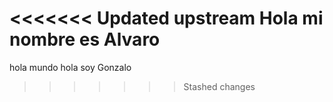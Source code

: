 <<<<<<< Updated upstream
Hola mi nombre es Alvaro
=======
hola mundo
hola soy Gonzalo
>>>>>>> Stashed changes
